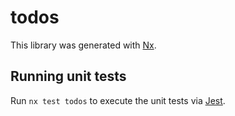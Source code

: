 # todos

This library was generated with [Nx](https://nx.dev).

## Running unit tests

Run `nx test todos` to execute the unit tests via [Jest](https://jestjs.io).
